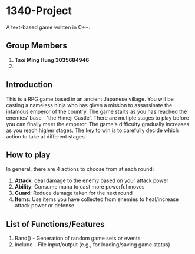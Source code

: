 # 1340-Project
A text-based game written in C++.

## Group Members
1. **Tsoi Ming Hung 3035684946**
2.

## Introduction
This is a RPG game based in an ancient Japanese village. You will be casting a nameless ninja who has given a mission to assassinate the infamous emperor of the country. The game starts as you has reached the enemies' base - 'the Himeji Castle'. There are mutiple stages to play before you can finally meet the emperor. The game's difficulty gradually increases as you reach higher stages. The key to win is to carefully decide which action to take at different stages.

## How to play
In general, there are 4 actions to choose from at each round: 
1. **Attack**: deal damage to the enemy based on your attack power
2. **Ability**: Consume mana to cast more powerful moves
3. **Guard**: Reduce damage taken for the next round
4. **Items**: Use items you have collected from enemies to heal/increase attack power or defense

## List of Functions/Features
1. Rand() - Generation of random game sets or events
2. include <fstream> - File input/output (e.g., for loading/saving game status)
